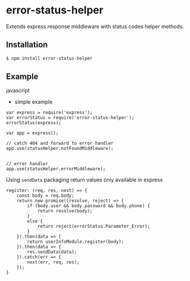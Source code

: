 # error-status-helper
Extends express response middleware with status codes helper methods.


Installation
------------
``` bash
$ npm install error-status-helper
```


Example
-------

javascript

* simple example

```
var express = require('express');
var errorStatus = require('error-status-helper');
errorStatus(express);

var app = express();

// catch 404 and forward to error handler
app.use(statusHelper.notFoundMiddleware);


// error handler
app.use(statusHelper.errorMiddleware);

```

Using `sendData` packaging return values only available in express
```
register: (req, res, next) => {
    const body = req.body;
    return new promise((resolve, reject) => {
        if (body.user && body.password && body.phone) {
            return resolve(body);
        }
        else {
            return reject(errorStatus.Parameter_Error);
        }
    }).then(data => {
        return userInfoModule.register(body);
    }).then(data => {
        res.sendData(data);
    }).catch(err => {
        next(err, req, res);
    });
}
```
